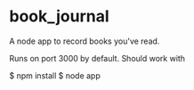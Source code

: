 book_journal
============

A node app to record books you've read.

Runs on port 3000 by default.  Should work with 

$ npm install
$ node app
